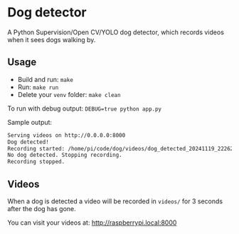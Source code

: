 # Dog detector

A Python Supervision/Open CV/YOLO dog detector, which records videos when it sees dogs walking by.

## Usage

* Build and run: `make`
* Run: `make run`
* Delete your `venv` folder: `make clean`

To run with debug output: `DEBUG=true python app.py`

Sample output:

```bash
Serving videos on http://0.0.0.0:8000
Dog detected!
Recording started: /home/pi/code/dog/videos/dog_detected_20241119_222621.mp4
No dog detected. Stopping recording.
Recording stopped.
```

## Videos

When a dog is detected a video will be recorded in `videos/` for 3 seconds after the dog has gone.

You can visit your videos at: http://raspberrypi.local:8000

